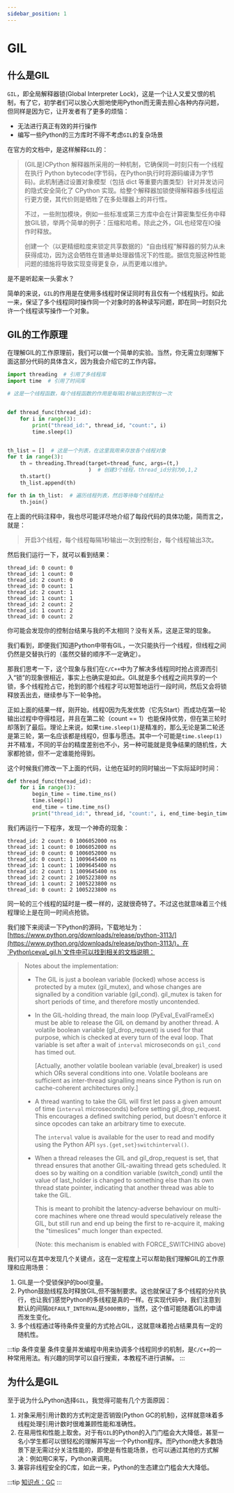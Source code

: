 ```yaml
---
sidebar_position: 1
---
```


# GIL

## 什么是GIL

`GIL`，即全局解释器锁(Global Interpreter Lock)，这是一个让人又爱又恨的机制，有了它，初学者们可以放心大胆地使用Python而无需去担心各种内存问题，但同样是因为它，让开发者有了更多的烦恼：

- 无法进行真正有效的并行操作
- 编写一些Python的三方库时不得不考虑`GIL`的复杂场景

在官方的文档中，是这样解释`GIL`的：

> (GIL是)CPython 解释器所采用的一种机制，它确保同一时刻只有一个线程在执行 Python bytecode(字节码，在Python执行时将源码编译为字节码)。此机制通过设置对象模型（包括 dict 等重要内置类型）针对并发访问的隐式安全简化了 CPython 实现。给整个解释器加锁使得解释器多线程运行更方便，其代价则是牺牲了在多处理器上的并行性。
> 
> 不过，一些附加模块，例如一些标准或第三方库中会在计算密集型任务中释放GIL锁，举两个简单的例子：压缩和哈希。除此之外，GIL也经常在IO操作时释放。
> 
> 创建一个（以更精细粒度来锁定共享数据的）“自由线程”解释器的努力从未获得成功，因为这会牺牲在普通单处理器情况下的性能。据信克服这种性能问题的措施将导致实现变得更复杂，从而更难以维护。

是不是听起来一头雾水？

简单的来说，`GIL`的作用是在使用多线程时保证同时有且仅有一个线程执行。如此一来，保证了多个线程同时操作同一个对象时的各种读写问题，即在同一时刻只允许一个线程读写操作一个对象。

## GIL的工作原理

在理解GIL的工作原理前，我们可以做一个简单的实验。当然，你无需立刻理解下面这部分代码的具体含义，因为我会介绍它的工作内容。

```python
import threading  # 引用了多线程库
import time  # 引用了时间库

# 这是一个线程函数，每个线程函数的作用是每隔1秒输出到控制台一次


def thread_func(thread_id):
    for i in range(3):
        print("thread_id:", thread_id, "count:", i)
        time.sleep(1)


th_list = []  # 这是一个列表，在这里我用来存放各个线程对象
for t in range(3):
    th = threading.Thread(target=thread_func, args=(t,)
                          )  # 创建3个线程，thread_id分别为0,1,2
    th.start()
    th_list.append(th)

for th in th_list:  # 遍历线程列表，然后等待每个线程终止
    th.join()
```

在上面的代码注释中，我也尽可能详尽地介绍了每段代码的具体功能，简而言之，就是：

> 开启3个线程，每个线程每隔1秒输出一次到控制台，每个线程输出3次。

然后我们运行一下，就可以看到结果：

```text
thread_id: 0 count: 0
thread_id: 1 count: 0
thread_id: 2 count: 0
thread_id: 0 count: 1
thread_id: 2 count: 1
thread_id: 1 count: 1
thread_id: 2 count: 2
thread_id: 1 count: 2
thread_id: 0 count: 2
```

你可能会发现你的控制台结果与我的不太相同？没有关系，这是正常的现象。

我们看到，即便我们知道Python中带有GIL，一次只能执行一个线程，但线程之间仍然是交替执行的（虽然交替的顺序不一定确定）。

那我们思考一下，这个现象与我们在`C/C++`中为了解决多线程同时抢占资源而引入“锁”的现象很相近，事实上也确实是如此。GIL就是多个线程之间共享的一个锁，多个线程抢占它，抢到的那个线程才可以短暂地运行一段时间，然后又会将锁释放丢出去，继续参与下一轮争抢。

正如上面的结果一样，刚开始，线程0因为先发优势（它先Start）而成功在第一轮输出过程中夺得桂冠，并且在第二轮（count == 1）也能保持优势，但在第三轮时却落到了最后。理论上来说，如果`time.sleep(1)`是精准的，那么无论是第二轮还是第三轮，第一名应该都是线程0，但事与愿违。其中一个可能是`time.sleep(1)`并不精准，不同的平台的精度差别也不小，另一种可能就是竞争结果的随机性，大家都抢锁，但不一定谁能抢得到。

这个时候我们修改一下上面的代码，让他在延时的同时输出一下实际延时时间：

```python
def thread_func(thread_id):
    for i in range(3):
        begin_time = time.time_ns()
        time.sleep(1)
        end_time = time.time_ns()
        print("thread_id:", thread_id, "count:", i, end_time-begin_time, "ns")
```

我们再运行一下程序，发现一个神奇的现象：

```text
thread_id: 2 count: 0 1006052000 ns
thread_id: 1 count: 0 1006052000 ns
thread_id: 0 count: 0 1006052000 ns
thread_id: 0 count: 1 1009645400 ns
thread_id: 1 count: 1 1009645400 ns
thread_id: 2 count: 1 1009645400 ns
thread_id: 2 count: 2 1005223800 ns
thread_id: 1 count: 2 1005223800 ns
thread_id: 0 count: 2 1005223800 ns
```

同一轮的三个线程的延时是一模一样的，这就很奇特了。不过这也就意味着三个线程理论上是在同一时间点抢锁。

我们接下来阅读一下Python的源码，下载地址为：[https://www.python.org/downloads/release/python-3113/](https://www.python.org/downloads/release/python-3113/)，在`Python\ceval_gil.h`文件中可以找到相关的文档说明：

> Notes about the implementation:
> 
> - The GIL is just a boolean variable (locked) whose access is protected
>   by a mutex (gil_mutex), and whose changes are signalled by a condition
>   variable (gil_cond). gil_mutex is taken for short periods of time,
>   and therefore mostly uncontended.
> 
> - In the GIL-holding thread, the main loop (PyEval_EvalFrameEx) must be
>   able to release the GIL on demand by another thread. A volatile boolean
>   variable (gil_drop_request) is used for that purpose, which is checked
>   at every turn of the eval loop. That variable is set after a wait of
>   `interval` microseconds on `gil_cond` has timed out.
>   
>     [Actually, another volatile boolean variable (eval_breaker) is used
>   which ORs several conditions into one. Volatile booleans are
>   sufficient as inter-thread signalling means since Python is run
>   on cache-coherent architectures only.]
> 
> - A thread wanting to take the GIL will first let pass a given amount of
>   time (`interval` microseconds) before setting gil_drop_request. This
>   encourages a defined switching period, but doesn't enforce it since
>   opcodes can take an arbitrary time to execute.
>   
>   The `interval` value is available for the user to read and modify
>   using the Python API `sys.{get,set}switchinterval()`.
> 
> - When a thread releases the GIL and gil_drop_request is set, that thread
>   ensures that another GIL-awaiting thread gets scheduled.
>   It does so by waiting on a condition variable (switch_cond) until
>   the value of last_holder is changed to something else than its
>   own thread state pointer, indicating that another thread was able to
>   take the GIL.
>   
>     This is meant to prohibit the latency-adverse behaviour on multi-core
>   machines where one thread would speculatively release the GIL, but still
>   run and end up being the first to re-acquire it, making the "timeslices"
>   much longer than expected.
>   
>     (Note: this mechanism is enabled with FORCE_SWITCHING above)

我们可以在其中发现几个关键点，这在一定程度上可以帮助我们理解GIL的工作原理和应用场景：

1. GIL是一个受锁保护的bool变量。
2. Python鼓励线程及时释放GIL,但不强制要求。这也就保证了多个线程的分片执行，也让我们感觉Python的多线程是真的一样。在实现代码中，我们注意到默认的间隔`DEFAULT_INTERVAL`是`5000微秒`，当然，这个值可能随着GIL的申请而发生变化。
3. 多个线程通过等待条件变量的方式抢占GIL，这就意味着抢占结果具有一定的随机性。

:::tip 条件变量
条件变量并发编程中用来协调多个线程同步的机制，是`C/C++`的一种常用用法。有兴趣的同学可以自行搜索，本教程不进行讲解。
:::

## 为什么是GIL

至于说为什么Python选择`GIL`，我觉得可能有几个方面原因：

1. 对象采用引用计数的方式判定是否销毁(Python GC的机制)，这样就意味着多线程处理引用计数时很难兼顾性能和准确性。
2. 在易用性和性能上取舍。对于有`GIL`的Python的入门门槛会大大降低，甚至一名小学生都可以很轻松的理解并写出一个Python程序。而Python绝大多数场景下是无需过分关注性能的，即使是有性能场景，也可以通过其他的方式解决：例如用C来写，Python来调用。
3. 兼容非线程安全的C库，如此一来，Python的生态建立门槛会大大降低。

:::tip [知识点：GC](docs/知识点/GC.md)
:::
